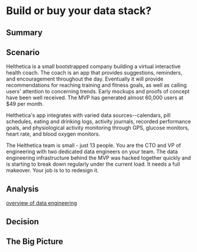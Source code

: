 # Build or buy your data stack?

## Summary

## Scenario

Helthetica is a small bootstrapped company building a virtual
interactive health coach. The coach is an app that provides suggestions,
reminders, and encouragement throughout the day.
Eventually it will provide recommendations for reaching training
and fitness goals, as well as calling users' attention to concerning trends.
Early mockups and proofs of concept have been well received. The MVP has
generated almost 60,000 users at $49 per month.

Helthetica's app integrates with varied data sources--calendars, pill schedules,
eating and drinking logs, activity journals, recorded performance goals, and
physiological activity monitoring through GPS, glucose
monitors, heart rate, and blood oxygen monitors.

The Helthetica team is small - just 13 people. You are the CTO and 
VP of engineering with two dedicated data engineers on your team.
The data engineering infrastructure behind the MVP was hacked together quickly
and is starting to break down regularly under the current load.
It needs a full makeover. Your job is to to redesign it.

## Analysis

[overview of data engineering](https://www.brandonrohrer.com/data_eng_for_beginners)

## Decision

## The Big Picture
